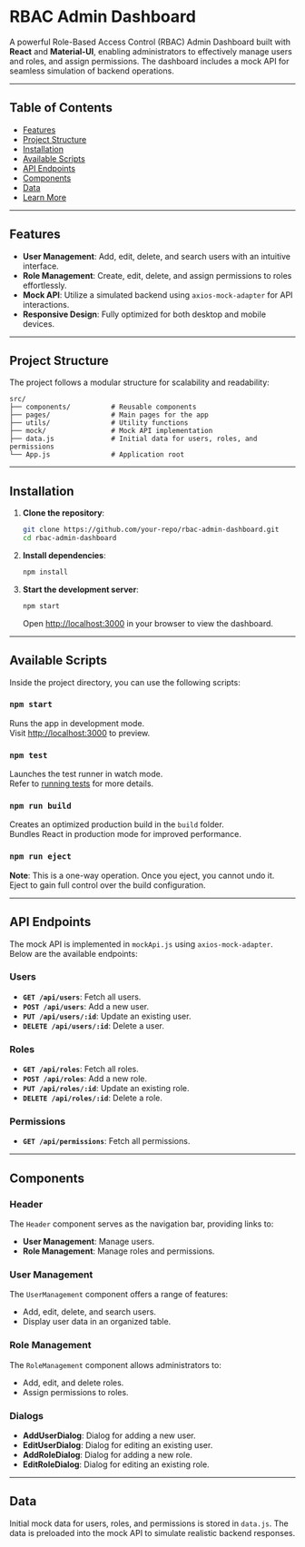 # RBAC Admin Dashboard

A powerful Role-Based Access Control (RBAC) Admin Dashboard built with **React** and **Material-UI**, enabling administrators to effectively manage users and roles, and assign permissions. The dashboard includes a mock API for seamless simulation of backend operations.

---

## Table of Contents

- [Features](#features)
- [Project Structure](#project-structure)
- [Installation](#installation)
- [Available Scripts](#available-scripts)
- [API Endpoints](#api-endpoints)
- [Components](#components)
- [Data](#data)
- [Learn More](#learn-more)

---

## Features

- **User Management**: Add, edit, delete, and search users with an intuitive interface.
- **Role Management**: Create, edit, delete, and assign permissions to roles effortlessly.
- **Mock API**: Utilize a simulated backend using `axios-mock-adapter` for API interactions.
- **Responsive Design**: Fully optimized for both desktop and mobile devices.

---

## Project Structure

The project follows a modular structure for scalability and readability:

```
src/
├── components/          # Reusable components
├── pages/               # Main pages for the app
├── utils/               # Utility functions
├── mock/                # Mock API implementation
├── data.js              # Initial data for users, roles, and permissions
└── App.js               # Application root
```

---

## Installation

1. **Clone the repository**:

   ```bash
   git clone https://github.com/your-repo/rbac-admin-dashboard.git
   cd rbac-admin-dashboard
   ```

2. **Install dependencies**:

   ```bash
   npm install
   ```

3. **Start the development server**:

   ```bash
   npm start
   ```

   Open [http://localhost:3000](http://localhost:3000) in your browser to view the dashboard.

---

## Available Scripts

Inside the project directory, you can use the following scripts:

### `npm start`

Runs the app in development mode.  
Visit [http://localhost:3000](http://localhost:3000) to preview.

### `npm test`

Launches the test runner in watch mode.  
Refer to [running tests](https://facebook.github.io/create-react-app/docs/running-tests) for more details.

### `npm run build`

Creates an optimized production build in the `build` folder.  
Bundles React in production mode for improved performance.

### `npm run eject`

**Note**: This is a one-way operation. Once you eject, you cannot undo it.  
Eject to gain full control over the build configuration.

---

## API Endpoints

The mock API is implemented in `mockApi.js` using `axios-mock-adapter`. Below are the available endpoints:

### Users

- **`GET /api/users`**: Fetch all users.
- **`POST /api/users`**: Add a new user.
- **`PUT /api/users/:id`**: Update an existing user.
- **`DELETE /api/users/:id`**: Delete a user.

### Roles

- **`GET /api/roles`**: Fetch all roles.
- **`POST /api/roles`**: Add a new role.
- **`PUT /api/roles/:id`**: Update an existing role.
- **`DELETE /api/roles/:id`**: Delete a role.

### Permissions

- **`GET /api/permissions`**: Fetch all permissions.

---

## Components

### Header

The `Header` component serves as the navigation bar, providing links to:

- **User Management**: Manage users.
- **Role Management**: Manage roles and permissions.

### User Management

The `UserManagement` component offers a range of features:

- Add, edit, delete, and search users.
- Display user data in an organized table.

### Role Management

The `RoleManagement` component allows administrators to:

- Add, edit, and delete roles.
- Assign permissions to roles.

### Dialogs

- **AddUserDialog**: Dialog for adding a new user.
- **EditUserDialog**: Dialog for editing an existing user.
- **AddRoleDialog**: Dialog for adding a new role.
- **EditRoleDialog**: Dialog for editing an existing role.

---

## Data

Initial mock data for users, roles, and permissions is stored in `data.js`. The data is preloaded into the mock API to simulate realistic backend responses.
